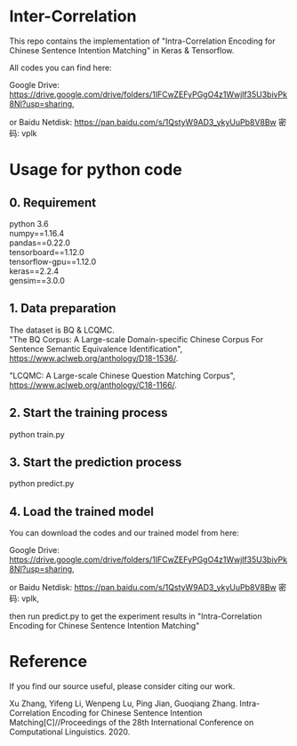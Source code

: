 # Inter-Correlation
This repo contains the implementation of "Intra-Correlation Encoding for Chinese Sentence Intention Matching" in Keras & Tensorflow.

All codes you can find here:

Google Drive: https://drive.google.com/drive/folders/1IFCwZEFyPGgO4z1Wwjlf35U3bivPk8NI?usp=sharing, 

or Baidu Netdisk: https://pan.baidu.com/s/1QstyW9AD3_ykyUuPb8V8Bw  密码: vplk
# Usage for python code
## 0. Requirement
python 3.6  
numpy==1.16.4  
pandas==0.22.0  
tensorboard==1.12.0  
tensorflow-gpu==1.12.0  
keras==2.2.4  
gensim==3.0.0

## 1. Data preparation
The dataset is BQ & LCQMC.  
"The BQ Corpus: A Large-scale Domain-specific Chinese Corpus For Sentence Semantic Equivalence Identification", https://www.aclweb.org/anthology/D18-1536/.

"LCQMC: A Large-scale Chinese Question Matching Corpus", https://www.aclweb.org/anthology/C18-1166/.
## 2. Start the training process
python train.py  
## 3. Start the prediction process
python predict.py  
## 4. Load the trained model
You can download the codes and our trained model from here:

Google Drive: https://drive.google.com/drive/folders/1IFCwZEFyPGgO4z1Wwjlf35U3bivPk8NI?usp=sharing, 

or Baidu Netdisk: https://pan.baidu.com/s/1QstyW9AD3_ykyUuPb8V8Bw  密码: vplk, 

then run predict.py to get the experiment results in "Intra-Correlation Encoding for Chinese Sentence Intention Matching"
# Reference
If you find our source useful, please consider citing our work.

Xu Zhang, Yifeng Li, Wenpeng Lu, Ping Jian, Guoqiang Zhang. Intra-Correlation Encoding for Chinese Sentence Intention Matching[C]//Proceedings of the 28th International Conference on Computational Linguistics. 2020.
